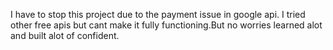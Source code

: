 I have to stop this project due to the payment issue in google api. I tried other free apis but cant make it fully functioning.But no worries learned alot and built alot of confident. 
